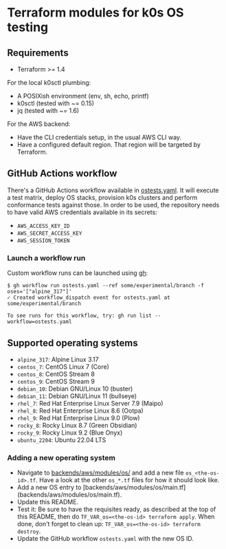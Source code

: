 # Terraform modules for k0s OS testing

## Requirements

* Terraform >= 1.4

For the local k0sctl plumbing:

* A POSIXish environment (env, sh, echo, printf)
* k0sctl (tested with ~= 0.15)
* jq (tested with ~= 1.6)

For the AWS backend:

* Have the CLI credentials setup, in the usual AWS CLI way.
* Have a configured default region. That region will be targeted by Terraform.

## GitHub Actions workflow

There's a GitHub Actions workflow available in [ostests.yaml]. It will execute a
test matrix, deploy OS stacks, provision k0s clusters and perform conformance
tests against those. In order to be used, the repository needs to have valid AWS
credentials available in its secrets:

* `AWS_ACCESS_KEY_ID`
* `AWS_SECRET_ACCESS_KEY`
* `AWS_SESSION_TOKEN`

[ostests.yaml]: ../../.github/workflows/ostests.yaml

### Launch a workflow run

Custom workflow runs can be launched using [gh]:

```console
$ gh workflow run ostests.yaml --ref some/experimental/branch -f oses='["alpine_317"]'
✓ Created workflow_dispatch event for ostests.yaml at some/experimental/branch

To see runs for this workflow, try: gh run list --workflow=ostests.yaml
```

[gh]: https://github.com/cli/cli

## Supported operating systems

* `alpine_317`: Alpine Linux 3.17
* `centos_7`: CentOS Linux 7 (Core)
* `centos_8`: CentOS Stream 8
* `centos_9`: CentOS Stream 9
* `debian_10`: Debian GNU/Linux 10 (buster)
* `debian_11`: Debian GNU/Linux 11 (bullseye)
* `rhel_7`: Red Hat Enterprise Linux Server 7.9 (Maipo)
* `rhel_8`: Red Hat Enterprise Linux 8.6 (Ootpa)
* `rhel_9`: Red Hat Enterprise Linux 9.0 (Plow)
* `rocky_8`: Rocky Linux 8.7 (Green Obsidian)
* `rocky_9`: Rocky Linux 9.2 (Blue Onyx)
* `ubuntu_2204`: Ubuntu 22.04 LTS

### Adding a new operating system

* Navigate to [backends/aws/modules/os/](backends/aws/modules/os/) and add a new
  file `os_<the-os-id>.tf`. Have a look at the other `os_*.tf` files for how it
  should look like.
* Add a new OS entry to [backends/aws/modules/os/main.tf]
  (backends/aws/modules/os/main.tf).
* Update this README.
* Test it: Be sure to have the requisites ready, as described at the top of this
  README, then do `TF_VAR_os=<the-os-id> terraform apply`. When done, don't
  forget to clean up: `TF_VAR_os=<the-os-id> terraform destroy`.
* Update the GitHub workflow `ostests.yaml` with the new OS ID.
